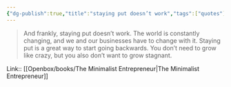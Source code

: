 ```yaml
---
{"dg-publish":true,"title":"staying put doesn’t work","tags":["quotes"],"date":"2024-04-15T09:48:41+03:00","modified_at":"2024-07-25T11:32:54+03:00","aliases":"staying put doesn’t work","dg-path":"/quotes/202404150948.md","permalink":"/quotes/202404150948/","dgPassFrontmatter":true}
---
```



> And frankly, staying put doesn’t work. The world is constantly changing, and we and our businesses have to change with it. Staying put is a great way to start going backwards. You don’t need to grow like crazy, but you also don’t want to grow stagnant.

Link:: [[Openbox/books/The Minimalist Entrepreneur|The Minimalist Entrepreneur]]
